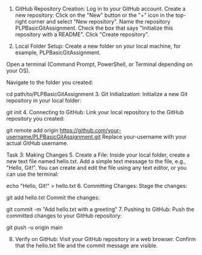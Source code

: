 1. GitHub Repository Creation:
Log in to your GitHub account.
Create a new repository:
Click on the "New" button or the "+" icon in the top-right corner and select "New repository".
Name the repository PLPBasicGitAssignment.
Check the box that says "Initialize this repository with a README".
Click "Create repository".

2. Local Folder Setup:
Create a new folder on your local machine, for example, PLPBasicGitAssignment.

Open a terminal (Command Prompt, PowerShell, or Terminal depending on your OS).

Navigate to the folder you created:

cd path/to/PLPBasicGitAssignment
3. Git Initialization:
Initialize a new Git repository in your local folder:

git init
4. Connecting to GitHub:
Link your local repository to the GitHub repository you created:

git remote add origin https://github.com/your-username/PLPBasicGitAssignment.git
Replace your-username with your actual GitHub username.

Task 3: Making Changes
5. Create a File:
Inside your local folder, create a new text file named hello.txt.
Add a simple text message to the file, e.g., "Hello, Git!".
You can create and edit the file using any text editor, or you can use the terminal:

echo "Hello, Git!" > hello.txt
6. Committing Changes:
Stage the changes:


git add hello.txt
Commit the changes:


git commit -m "Add hello.txt with a greeting"
7. Pushing to GitHub:
Push the committed changes to your GitHub repository:


git push -u origin main

8. Verify on GitHub:
Visit your GitHub repository in a web browser.
Confirm that the hello.txt file and the commit message are visible.
